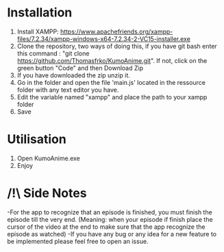# Installation

1) Install XAMPP: https://www.apachefriends.org/xampp-files/7.2.34/xampp-windows-x64-7.2.34-2-VC15-installer.exe
2) Clone the repository, two ways of doing this, if you have git bash enter this command : "git clone https://github.com/Thomasfrko/KumoAnime.git".
If not, click on the green button "Code" and then Download Zip
3) If you have downloaded the zip unzip it.
4) Go in the folder and open the file 'main.js' located in the ressource folder with any text editor you have.
5) Edit the variable named "xampp" and place the path to your xampp folder
6) Save

# Utilisation
1) Open KumoAnime.exe
2) Enjoy

# /!\ Side Notes
 -For the app to recognize that an episode is finished, you must finish the episode till the very end. (Meaning: when your episode if finish place the cursor of the video at the end to make sure that the app recognize the episode as watched)
 -If you have any bug or any idea for a new feature to be implemented please feel free to open an issue.
